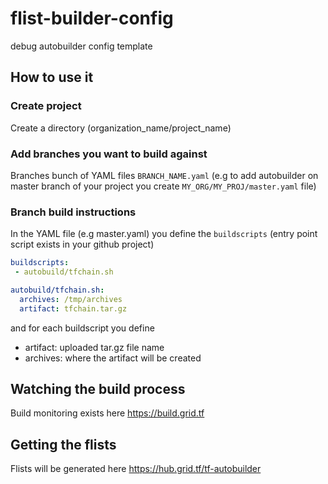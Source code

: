# flist-builder-config
debug autobuilder config template



## How to use it

### Create project
Create a directory (organization_name/project_name)

### Add branches you want to build against
Branches bunch of YAML files `BRANCH_NAME.yaml` (e.g to add autobuilder on master branch of your project you create `MY_ORG/MY_PROJ/master.yaml` file)

### Branch build instructions
In the YAML file (e.g master.yaml) you define the `buildscripts` (entry point script exists in your github project)

```yaml
buildscripts:
 - autobuild/tfchain.sh

autobuild/tfchain.sh:
  archives: /tmp/archives
  artifact: tfchain.tar.gz
```

and for each buildscript you define
- artifact: uploaded tar.gz file name
- archives: where the artifact will be created

## Watching the build process

Build monitoring exists here https://build.grid.tf


## Getting the flists

Flists will be generated here https://hub.grid.tf/tf-autobuilder